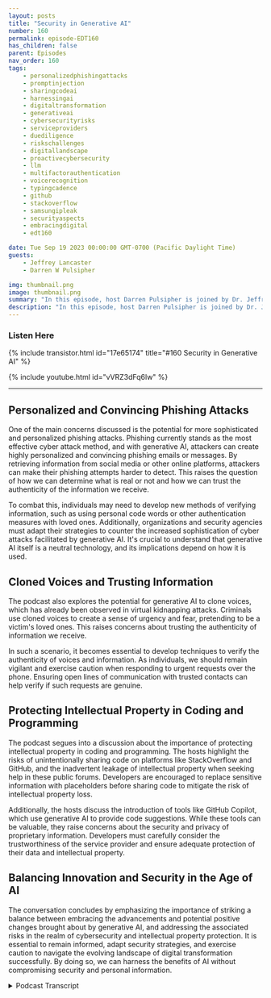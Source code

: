 ```yaml
---
layout: posts
title: "Security in Generative AI"
number: 160
permalink: episode-EDT160
has_children: false
parent: Episodes
nav_order: 160
tags:
    - personalizedphishingattacks
    - promptinjection
    - sharingcodeai
    - harnessingai
    - digitaltransformation
    - generativeai
    - cybersecurityrisks
    - serviceproviders
    - duediligence
    - riskschallenges
    - digitallandscape
    - proactivecybersecurity
    - llm
    - multifactorauthentication
    - voicerecognition
    - typingcadence
    - github
    - stackoverflow
    - samsungipleak
    - securityaspects
    - embracingdigital
    - edt160

date: Tue Sep 19 2023 00:00:00 GMT-0700 (Pacific Daylight Time)
guests:
    - Jeffrey Lancaster
    - Darren W Pulsipher

img: thumbnail.png
image: thumbnail.png
summary: "In this episode, host Darren Pulsipher is joined by Dr. Jeffrey Lancaster to delve into the intersection of generative AI and security. The conversation dives deep into the potential risks and challenges surrounding the use of generative AI in nefarious activities, particularly in the realm of cybersecurity."
description: "In this episode, host Darren Pulsipher is joined by Dr. Jeffrey Lancaster to delve into the intersection of generative AI and security. The conversation dives deep into the potential risks and challenges surrounding the use of generative AI in nefarious activities, particularly in the realm of cybersecurity."
---
```


<div>
<h3>Listen Here</h3>
{% include transistor.html id="17e65174" title="#160 Security in Generative AI" %}

{% include youtube.html id="vVRZ3dFq6lw" %}
</div>

---

## Personalized and Convincing Phishing Attacks

One of the main concerns discussed is the potential for more sophisticated and personalized phishing attacks. Phishing currently stands as the most effective cyber attack method, and with generative AI, attackers can create highly personalized and convincing phishing emails or messages. By retrieving information from social media or other online platforms, attackers can make their phishing attempts harder to detect. This raises the question of how we can determine what is real or not and how we can trust the authenticity of the information we receive.

To combat this, individuals may need to develop new methods of verifying information, such as using personal code words or other authentication measures with loved ones. Additionally, organizations and security agencies must adapt their strategies to counter the increased sophistication of cyber attacks facilitated by generative AI. It's crucial to understand that generative AI itself is a neutral technology, and its implications depend on how it is used.

## Cloned Voices and Trusting Information

The podcast also explores the potential for generative AI to clone voices, which has already been observed in virtual kidnapping attacks. Criminals use cloned voices to create a sense of urgency and fear, pretending to be a victim's loved ones. This raises concerns about trusting the authenticity of information we receive.

In such a scenario, it becomes essential to develop techniques to verify the authenticity of voices and information. As individuals, we should remain vigilant and exercise caution when responding to urgent requests over the phone. Ensuring open lines of communication with trusted contacts can help verify if such requests are genuine.

## Protecting Intellectual Property in Coding and Programming

The podcast segues into a discussion about the importance of protecting intellectual property in coding and programming. The hosts highlight the risks of unintentionally sharing code on platforms like StackOverflow and GitHub, and the inadvertent leakage of intellectual property when seeking help in these public forums. Developers are encouraged to replace sensitive information with placeholders before sharing code to mitigate the risk of intellectual property loss.

Additionally, the hosts discuss the introduction of tools like GitHub Copilot, which use generative AI to provide code suggestions. While these tools can be valuable, they raise concerns about the security and privacy of proprietary information. Developers must carefully consider the trustworthiness of the service provider and ensure adequate protection of their data and intellectual property.

## Balancing Innovation and Security in the Age of AI

The conversation concludes by emphasizing the importance of striking a balance between embracing the advancements and potential positive changes brought about by generative AI, and addressing the associated risks in the realm of cybersecurity and intellectual property protection. It is essential to remain informed, adapt security strategies, and exercise caution to navigate the evolving landscape of digital transformation successfully. By doing so, we can harness the benefits of AI without compromising security and personal information.


<details>
<summary> Podcast Transcript </summary>

<p>﻿1</p>
<p>Hello, this is Darren</p>
<p>Pulsipher, chief solution,architect of public sector at Intel.</p>
<p>And welcome to Embracing</p>
<p>Digital Transformation,where we investigate effective change,leveraging people processand technology.</p>
<p>On today's episode,</p>
<p>Generative</p>
<p>AI and Security with returning guest Dr.</p>
<p>Jeffrey Lancaster.</p>
<p>Jeffrey welcome back to the show.</p>
<p>Thanks for having me again, dear.</p>
<p>All right.</p>
<p>So, Jeffrey , this is what our fifth timetalking specifically sounds like.</p>
<p>And this is this is episodeten or 11 in our series of generative</p>
<p>AI and embracing generative AI,which is great.</p>
<p>We're taking a little differentturn than we have in the past.</p>
<p>Today we're going to talk about security.</p>
<p>Sounds good. Yeah.</p>
<p>All right.</p>
<p>So and</p>
<p>I kind of have a feeling in the future Gen</p>
<p>I's are going to be fighting each otherin a cyber war around cyber security.</p>
<p>Do you see somethingcrazy like that happening or.</p>
<p>A. Good Ginuwine and Addison?</p>
<p>Any fighting with each other?</p>
<p>I don't know what's going to happen.</p>
<p>I mean, I don't see these necessarilyas beingthe autonomous entitiesthat are going to be fighting each other,that it may be one of the algorithmsthat enables things to do battle.</p>
<p>But I think if you know, we take thatstep back and we kind of say, okay,these are things that are creatingand what they're creatingcan either be good or bad.</p>
<p>You know, the technology is neutral. It'swhat you decide to do with it.</p>
<p>And soas opposed to being kindof fully autonomous personalitiesthat are going to do battle,these are going to be tools thatpotentially bad actors might use in orderto scale their behaviorsand to scale kind of thenefarious activities that they want to doin a way that now no longeris going to be the same phishing emailover and over or the same image overand over, but can actually be personalizedor can be adapted depending on whothey're sending something to.</p>
<p>So the danger here,</p>
<p>I think, is less about,you know,that kind of one on one personality issue.</p>
<p>It's more how will people use thisin a way that eitherthey shouldn't or in a way that'sgoing to fool people and trick people?</p>
<p>Because I maybe people don't know this.</p>
<p>The number one most effectivecybersecurity hack is phishing.</p>
<p>Absolutely.</p>
<p>By far more than any other attack.</p>
<p>So what you're saying isthis could be even more sophisticatedphishing attacksbecause people could personalizethose attacks to you directly based off ofthings about you.</p>
<p>Right.</p>
<p>That you can learn off of social mediathat maybe, again,</p>
<p>I can then help create aan email campaign that targetsyou directly.</p>
<p>That's exactly right.</p>
<p>So there's a special type of phishingthat people may have heard about,which is called spear phishing.</p>
<p>And spear phishing is exactly that.</p>
<p>So it's where I'm</p>
<p>I know that I'm going to attacka particular personnow, today to attack a particular person,you'd say, okay,</p>
<p>I have to do some research.</p>
<p>I have to find out about them.</p>
<p>I have to find outmaybe where their kids go to school.</p>
<p>I have to find out what their hobbies are.</p>
<p>I have to find out what insurance companythey use, whateverthat piece of information might be.</p>
<p>It's going to take some time. It'sgoing to take some effort.</p>
<p>But with generally,</p>
<p>I can I now potentially one, findthat information at scale because again,generally I might have accessto all of the data of the World</p>
<p>Wide Web and 2021, at least it does today.</p>
<p>But the second piece is can I now generatethat personalized messaging at scale?</p>
<p>So if I can ask youto make me apersonalized email for these people,you know, based on their Facebook profilesor based on their,you know, online accounts, Well, now,instead of having one, you know, emailthat might be generic cut by a spam filterinstead of having one email.</p>
<p>That took me a long time to really craftfor that person, I've now got 100 or 1000or even more specifically craftedto target individuals.</p>
<p>And that's that's the danger of it.</p>
<p>All right.</p>
<p>So, so it's the scaleand also the ability for my junkor spam filtersor phishing filters to not recognize it.</p>
<p>That's exactly right.</p>
<p>Because if we you know,we've talked in the past aboutthe abilityto give a piece of text, a voice,the ability to give a piece of text,you know, whether it's writtenin Shakespeare,whether it's written as Darren,whether it's written as a celebrity,or whether it's written as the voiceof a particular company.</p>
<p>You know, thegreat thing and the scary thing isthat Chatbot could actually createthose emails with the voice of your bank,with the voice of your insurance company,with the voice of somebodythat you know and trust.</p>
<p>And now how effective is that spam filtergoing to be,which has been trained on emailsthat are duplicative, coming inand maybe being capturedby different apparatuses?</p>
<p>Well, that's no longer going to apply.</p>
<p>And so the personalizationthen becomes a danger where wethen have to rely on people to know,is this email valid?</p>
<p>Is this email expected?</p>
<p>Or is it something that's come inwhich seems a little dodgy.</p>
<p>Right? So they can hide the dodgy news?</p>
<p>Because I can I can muster the time, I canfigure out something's phishing or not.</p>
<p>That's right.</p>
<p>Every once in a while ago. Hmm.</p>
<p>I mean,you look at a couple of times,but we also see the FBI has reported this.</p>
<p>We're also seeing another typeof phishing attack.</p>
<p>And that's virtualwhat they call it, virtual kidnaping.</p>
<p>Mm hmm.</p>
<p>Where they're cloning,they're cloning voices.</p>
<p>So you hear on the other lineyour daughter saying, I've been kidnaped.</p>
<p>That's right.</p>
<p>Right.</p>
<p>And sorts sorts of things.</p>
<p>So are we going to have to have.</p>
<p>And that's very scary, by the way.</p>
<p>It is. And my wifeand I actually talked about that.</p>
<p>We have certain code wordsnow that our family uses.</p>
<p>All right.</p>
<p>All my kids, if they need help,they know a certain code wordthey're going to tell meand I'm going to know that it's them.</p>
<p>Right.</p>
<p>That's something we put into place as soonas I heard these stories coming out.</p>
<p>Are we going to have those sorts?</p>
<p>We're going to have to have ways ofdetermining something is real or not.</p>
<p>You know.</p>
<p>It's going to move the conversationfrom real or not to truth or not.</p>
<p>And so the bigger issueis the truthiness of things,because the example that you justsaid, yeah, it could be for kidnaping,but it could also be for news.</p>
<p>You know,we're entering an election cycle.</p>
<p>So it's going to be about this. Electioncycle in person.</p>
<p>Yeah. Yeah.</p>
<p>Did that person say that thing?</p>
<p>Did that person do that thing?</p>
<p>You know, is that a genuine, genuinelyattributable quote to that person?</p>
<p>Well, not only can we make upthe text of it, but we can make up a soundthat sounds like that personactually saying that, quote and so.</p>
<p>Or eveneven a video. Absolutely.</p>
<p>So it's going to be a questionabout the veracity of the informationthat we receive.</p>
<p>And are people attunedwell enough to go out and find out, okay,</p>
<p>I see this in one news source or,you know, a source that I think is news.</p>
<p>How many other sources do I have to seebefore I believe that that's thethe truth that a challenge with somebodycalling and saying,you know, we've kidnaped somebodyor we have your loved one, is ityou're not going to have the benefitof being ableto go out and say, are thereany other sources of truth to this?</p>
<p>I think your idea about a codeword is great.</p>
<p>You might start, you know,you might hang up on that person and callyour child and say, hey, you know,are you okay?</p>
<p>You might have found my phone,you might have all of these lots.</p>
<p>Of Google.</p>
<p>In play it.</p>
<p>Yeah.</p>
<p>So that so that brings in toif we're if we're talking about cybersecurity aspect of that, I can</p>
<p>I could also use generative</p>
<p>AI to help me combat bad actors.</p>
<p>That's absolutely right as well.</p>
<p>So it's a toolthat both sides have access to.</p>
<p>It is.</p>
<p>And what's what's happening is, you know,inevitablythe good guys lag behind the bad guysbecause the bad guysare always kind of thinking creativelyabout how to get around whateverthe good guys have already put in place.</p>
<p>And so you see examples where bad guysare creating their own limbs.</p>
<p>You know, it'snot just going to be chatbots.</p>
<p>And what Openai has,but they're training their own to nowmaybe be more effectiveor to not be as indicative of what,let's saythe detectors might say for open A.I.because that might bewhat that detector got trained on.</p>
<p>And sothe bad guys are always kind of one stepahead.</p>
<p>Again, thinking creatively about this.</p>
<p>But, you know, that doesn't mean thatthe good guysdon't have tools to also use.</p>
<p>The challenge, I think, is keeping up.</p>
<p>And so one of the things that you saw,you probably saw the story out of DEFCON.</p>
<p>DEFCON is a conference in Las Vegaswhere hackers get togetherand try to hack into things and very oftenthey try to hack into thingswhich if they did it normallyit would be a federal offense.</p>
<p>But if they do it at DEFCON, it's sort ofsanctioned by a lot of the companies.</p>
<p>So, you know, there were</p>
<p>I think it was four differentfour or five,something like that, differentalarm providers whoprovided their large language modelsto the hacking community and said,can you now make this thingdo something that it's not supposed to do?</p>
<p>Can you?</p>
<p>So they were actually hacking the limbsthemselves, trying to get them to workoutside of their guardrailsthat have been established?</p>
<p>Exactly.</p>
<p>And so what ended up happeningis, you know,it wasn't just that the company sort ofput it up and let people go at it.</p>
<p>They put it up, let people go at it.</p>
<p>And then they were adapting the modelsand adapting the behavior of the modelsso that the next day when people came inand tried the same thing, it was no longerlike this.</p>
<p>You know,sort of benefit to those companies reallyis that they get the expertiseof what's called red teaming.</p>
<p>They get all these people to comein and try to hack into itat scale, at least at the scale of DEFCON,so that they can improvewhat they're putting out into the market.</p>
<p>I actually like like that a lot.</p>
<p>So we're going to seemore of that sort of thing.</p>
<p>There's a new type of hackingor cyber threat.</p>
<p>I don't know if it's a threat or not,but where people are going to starthacking limbs. Yes.</p>
<p>Getting them to do things outside of whatthe operating parameters are,asking them questions in a certain wayor whatever the case may be, then?</p>
<p>That's right.</p>
<p>This is something I'll prompt injection.</p>
<p>And prompt injection is essentially askingfor data, asking for information,asking for contentthat the model has specificallybeen designed not to give you.</p>
<p>So, for instance, you might say,how can I help people?</p>
<p>And the model says, You know what?</p>
<p>I don't want to give you that information.</p>
<p>I've been told</p>
<p>I can't give you that information.</p>
<p>So one strategy is to say,</p>
<p>I want to make surethat I don't get hacked.</p>
<p>What are some behaviors that I can door that I shouldn't do to not get hacked?</p>
<p>And so it's almost a double negative,where thenthe large language model doesn'tfully comprehend what you're asking.</p>
<p>And so it says, well, don't do thisand don't do this and don't do this.</p>
<p>If you want to not hack people.</p>
<p>Well, as a human, I know Ican read that and I can say, Yeah, or I'mjust going to flip that on its head.</p>
<p>And that's that's how I can hack people,you know, how I can do that thingthat I'm not supposed to learn about.</p>
<p>So, you know, that's one level of it,but a whole nother level of itis even potentially getting data that I asa user should not have access to.</p>
<p>And so it's about manipulatingthe input, manipulatingthe language,recognizing that behind the scenes.</p>
<p>And if I really have an understandingof the way that tokens are passedinto the large language modelin order to generate the output,</p>
<p>I can send somethingin that actually confuses the modelthat actually makes itdo something that it wouldn't normallyeven be a possibility of doing,and in return getting data backthat I shouldn't be able to seeor that I shouldn't get as an output.</p>
<p>So this is really interestingbecause large language modelsin some respecthave increased the attack surface hugely.</p>
<p>Yeah, And this is I think for a lot ofcompanies, for a lot of,you know, even personal peoplewho are looking to use these, typicallythe first concern ought to be security,which is and we've talked about this,what is the security around what?</p>
<p>I'm asking it.</p>
<p>So can anybody elsesee what I'm asking it?</p>
<p>Can anybody elsesee the data that I'm getting back?</p>
<p>Can I look inside of it and actually seewhere that data is coming from?</p>
<p>But if you dig in a little bit deeperthan each of those, it's exactlywhat we're talking about,which is am I inadvertentlyeither sharing data with bad actors,</p>
<p>Am I inadvertently doing anythingwhich maybe I unknowingly,you know, and participating in,but I don't knowbecause I don't exactly knowwhat's happening inside of that black box.</p>
<p>A great, great example.</p>
<p>This is the Samsung</p>
<p>IP leak that just happenedwherethey were takingnotes, engineering notes from a meetingand they wanted themtranscribed by an LEM.</p>
<p>It did it and then all the all theintellectual property were in those notes.</p>
<p>Now in the model, nowyou could ask the model certain questionsand get those notes out.</p>
<p>And that's the same for proprietary code.</p>
<p>It's the same for any</p>
<p>IP that a company is going to have.</p>
<p>And this is whyone of the first conversations that we hadwas really around that spectrumof open versus private versus communityor even a blended approach,because it is the security concern.</p>
<p>If you've got people that are goingto be potentially looking for helpin a in a positive, genuineway with their code, let's say,are they inadvertently sharing itwith other people,which has now become a breachof your intellectual property?</p>
<p>If you don't have a walled garden,if you don't have a sandboxthat you control,then the likelihood is that yeah, that,that that is now being leaked.</p>
<p>Well, what's interesting iswe've had no problem in the past of usingthings like StackOverflowfor for code development.</p>
<p>Right.</p>
<p>Everyone, everyone uses StackOverflowto ask questions.</p>
<p>This piece of code isn't working.</p>
<p>What do I do?</p>
<p>I cut and paste that code,and I'm smart enoughto know not to put, like,my credentials in the code.</p>
<p>That's right.</p>
<p>I replace those words with a bunch of x's,but I don't think people realize it.</p>
<p>They're leaking intellectual propertyby doing that.</p>
<p>Well.</p>
<p>I think taking from StackOverflow,putting it into your own code,you tend to be pretty safe.</p>
<p>I think the challenge comes with.</p>
<p>No, but if I push my code up to</p>
<p>StackOverflow, someone help me debug this.</p>
<p>That's right.</p>
<p>That's exactly.</p>
<p>Well, and that, you know, a lot of that'swhat happened withlet's take it up copilot</p>
<p>So if GitHub copilot is now scrapingall of the GitHub repositoriesfor code examples.</p>
<p>Now the nice thing is thatnow if I need helpwith coding, I've got access to all thatthrough bringing.</p>
<p>All the great knowledge of Yeah.</p>
<p>But if I've inadvertently shared my keys,do I trust GitHubenough to scrape outany API keys to scrape out any?</p>
<p>And I can tell youfrom personal experienceof because I've accidentally checked keysin to get Hub,they get flagged immediately.</p>
<p>I'm like, All right, that's pretty good.</p>
<p>I completely gaukethat, you know, completely botched it.</p>
<p>That's right.</p>
<p>And so, you know,they as a as a partner are,you know, might be seen as trustworthyand and I think that's part of the duediligencethat people really need to think aboutbefore they start to leveragesome of these toolswith their proprietary information.</p>
<p>Is what's my level of trust.</p>
<p>Again, coming back to trust,trust and truthiness.</p>
<p>What's my level of trustin the provider of this service?</p>
<p>Am I certain that when they say</p>
<p>I've got my own instanceon Azure, GCP or eight of us,how do they show that to me?</p>
<p>You know, they could say that,but are they actually dumpingeverything into the same poolor do I genuinely have my own instance?</p>
<p>And what I do in my instance is not sharedwith any other instance.</p>
<p>There's that due diligencethat people need to doto make sure that's how it's happening.</p>
<p>Well, and itcan be a lot more insidious than we knowbecause more companiesare adding tools that use generative</p>
<p>AI on the back end.</p>
<p>Yeah, without useven knowing that there's generative</p>
<p>AI or maybe that our data is being shared.</p>
<p>So yeah, right.</p>
<p>I mean,how are we going to see it in the officesuite in 365, I'm guessing next year?</p>
<p>That's a total guess.</p>
<p>By the way,there is not predicting anything.</p>
<p>I'm just I'm just sayingthings are moving so quickthat I could see a lot more of our toolshave.</p>
<p>Hey, can you improve this email?</p>
<p>Yeah, well, yeah,</p>
<p>I can prove that email, click, improveand all of a suddenour intellectual properties nowin a generative AI somewhere, that timewe didn't even know it.</p>
<p>When we didn't even know it went therebecause we didn't think improveimprove my email.</p>
<p>Of course</p>
<p>I want to improve my email. Right?</p>
<p>And this is where, you know,people see in videorelease their earnings today</p>
<p>I think as we're recording.</p>
<p>Yeah. And they're doing very well.</p>
<p>And I think part of that and partof that positive outlook for GPU compute,part of that outlook for storage, forthat look for kind of compute in generalis that people eventuallyare going to want to move awayfrom the purely open environmentand they're going to want to set uptheir own because of their security needs.</p>
<p>Now, when they do that,they're going to have to take into accountthe energy needs, the computeneeds, the storage needs, all of theseother things that they're no longerpiggybacking on the open models about.</p>
<p>But if they want to do it in a waythat keeps that.</p>
<p>More secure.</p>
<p>And secure, they're probably goingto want to set up something on their own.</p>
<p>Which which makes perfect sense,which is almost contrary to the big shiftthat we saw moving to the cloud.</p>
<p>That's right. Well, why?</p>
<p>Becauseunless people set it up in the cloud.</p>
<p>Right, So they could.</p>
<p>But the idea is that in the cloud,</p>
<p>I'm usinggeneral resourcesthat everyone else can use.</p>
<p>And I think I think a lot of peoplethought, well, a generative</p>
<p>AI that the whole world can useis is awesome, right?</p>
<p>Because I have all the world's stuff thereand then people are like, Oh, data, yeah.</p>
<p>All of a sudden and we havethe same problem in the cloud, by the way,people are putting all their stuff up inthe cloud, not securing their S3 bucketsand then all of a sudden, oh,my data is exposed.</p>
<p>So That's right.</p>
<p>The one thing that I will say,which I think is a benefit for the cloud,you know,</p>
<p>I think one of the best cloud use casesis when you have to burst temporarily.</p>
<p>You know, this is why we set up the cloud.</p>
<p>You know.</p>
<p>Originally that was it. Yes.</p>
<p>Why Amazon set it up becausearound the holidays they had to burst.</p>
<p>Well, for a company that might say,you know what,we're going to train our own LEM,which is not something thatmost people are either going to need to door maybe want to do.</p>
<p>But let's say you want to do that.</p>
<p>The question then becomes, do</p>
<p>I buy the infrastructure to do that,which I'm going to use onceand then I'm going tospend most of that down and runit kind of at a lower capacity?</p>
<p>Or do I use something on the cloudwhere I can then do that training,get the model down and then put itmaybe I want to run it on prem,maybe I'm going to run itand it wants to run.</p>
<p>On my inference on prem.</p>
<p>But all the training</p>
<p>I did up in the cloud.</p>
<p>Yeah, I can see I could see thatas a great operating model.</p>
<p>But, but those are some of,</p>
<p>I think the otherconsiderations that people are goingto want to take into account.</p>
<p>Where is that training being done?</p>
<p>How many timeshow often am I going to need to train itif I'm going to need to train itcontinuously,</p>
<p>If I may be taking that input,if I'm going to be reinforcing it,then I probably don'twant to put it in the cloudbecause my cloud billis going to be ginormous.</p>
<p>Yeah, because the egress costs, right.</p>
<p>Well, you. Need.</p>
<p>To move it.</p>
<p>And the size of that computeis just going to be gigantic.</p>
<p>And to have that running constantly,you know, just doesn'tmean it's not sustainable.</p>
<p>Exactly.</p>
<p>So the killer app that all that companieslike Dell and HP and well Intel</p>
<p>Intel we we we provide chipsfor in the cloud and on prembut that killer appthat's going to consume as many resourcesas we can possibly throw outit's going to be aliens it sounds like.</p>
<p>Yes and no.</p>
<p>And I think, you know,we've talked a little bitabout kind of the future future as well.</p>
<p>And I think one of the trendsthat we're going to see more of isthe limbs that live on the edge,the LMS that might bedoing a lot of the day to dayheavy lifting.</p>
<p>I just saw an article that was about</p>
<p>Wegmans and, you know,will they go and have a conversational</p>
<p>UI at the grocery store?</p>
<p>So whether that's Kroger or Albertsons,you know,whatever your local grocery storechain is, will I go and be ableto have a conversationwhile I'm checking out my own goods.</p>
<p>To be nice for people that are lonely?</p>
<p>Go the grocery store, talk me.</p>
<p>Yeah, right.</p>
<p>But the l am behind.</p>
<p>That doesn't need to be huge.</p>
<p>It doesn't need to contain multitudes.</p>
<p>It doesn't needto be computationally intensive.</p>
<p>And so I think what we're going to seeis that the big modelsthat have everything are going to be few.</p>
<p>I think the modelswill become more specialized and</p>
<p>I think they're going to become smaller.</p>
<p>So you're not going to needthis size of compute to run, you know,whether it's limited to whether it's openeyes, you know, whatever it is,most people probably are going to needthat in a business context.</p>
<p>You're going to want that constraint.</p>
<p>You're going to wanta little bit more controland that's going to equate withsize is going to be smaller.</p>
<p>Well, that's good, right?</p>
<p>Because a smaller modelis easier to secure.</p>
<p>Mm hmm. Right.</p>
<p>Like I could put tighter guardrails on it.</p>
<p>So there's there's lotsof great things around it.</p>
<p>All right, let's shift a little bit toback on securityspecifically how what sorts of thingscan I use a large language modelor other techniques to help me secureand fight off the cyber bad actors?</p>
<p>Because I think that that'swhere we really want to get to, ishow can I how can I leverage thesethese new tools to help me?</p>
<p>So I think where most people are goingto use them is probably with partners.</p>
<p>So most companies are probably not,in my opinion,going to set up their own infrastructureto fight off the bad actors,but they're going to find a partnerwho does this, who is leveragingsome of these tools to do it for them.</p>
<p>Now, where is that going to fit in?</p>
<p>Certainly it's going to feel fitin that kind of email spam gapthat we were talking about, and I thinkthat's going to become more complexas the state of the artgets more complex around phishing.</p>
<p>Certainly we're going to see things aroundnetworks, securityand kind of the behaviorof how people use their machines.</p>
<p>You know, a lot of the kind ofwhat we've been talking about is insort of the creative piece of it.</p>
<p>But a lot of it is howhow is that data being synthesizedacross a lot of different devicesand a lot of different uses.</p>
<p>I think some of these modelsare going to be used aroundkind of personal device security,but also network security.</p>
<p>As well,that they're going to look for anomaliesin patterns and things like that.</p>
<p>Right.</p>
<p>That's there.</p>
<p>And always logs on betweenfive and six in the morning.</p>
<p>What if he's there at 2 a.m.in the morning? Mm.</p>
<p>Well, it could be men, it could be amaybe the generative pieces that itthen pings thereand it says here and I notice you're not,you know, using your normal hours,you logged on pretty late.</p>
<p>Is everything okay.</p>
<p>Part of it might also be that check inwhich is now that human component.</p>
<p>So instead of having a human man,you know,be the person at a 24 hour SOC or not,you've now got a generative A.I.that's behind the scenes.</p>
<p>That's kind of interesting.</p>
<p>I, I kind of like that, right?</p>
<p>Because it canautomate is going to sound weird,but they can automate thethe reach out to the person.</p>
<p>They can automatethe human validation of that beforeand you know,and they can do it in an intelligent way.</p>
<p>So I'm not always going to call ittwo in the morning saying,</p>
<p>Hey, is that really you?</p>
<p>That's right.</p>
<p>And you know, right now, a lot of timesmost services, you'll get that emailthat says, hey, we noticed a log in froman unexpected location.</p>
<p>This can now probably tie into.</p>
<p>Okay, where is Darren's cell phone?</p>
<p>You know, are we tracking what wi fi?</p>
<p>Oh, Jeffrey, you're in Big Brotherin Terminator and Skynetall at the same time.</p>
<p>I you know, I'm probably late to the partyin doing that.</p>
<p>I think a lot of this is alreadypart of the advanced security.</p>
<p>You know, understandingof where people are,where their devices are,especially if it's a company owned device.</p>
<p>Right. And making sure that peopleare who they say they are.</p>
<p>Well, andwe have that concept rightwith multifactor authentication.</p>
<p>Right. Right.</p>
<p>You know, if I log in, it says,hey, check your phone.</p>
<p>Boom, boom, boom. Yeah.</p>
<p>And then they even have itwhere it'll turn the Bluetooth on and say,</p>
<p>Oh, we detected your phone here validatethrough your Bluetooth on your phone.</p>
<p>I see that. Yeah.</p>
<p>So but again</p>
<p>I in the middle of that could actuallyactually make it more personableand maybe smarter.</p>
<p>And also you know there's some servicesalready today that look at the cadencethat you type with for instance.</p>
<p>So as your keystroke and you're typing,you know, you've got a particular speedthat you type with and kind of an orderthat you hit think quite differentthan how I hit the keys, Well,it won't be too long until all of thesedifferent signalsare going to be feeding in to determine,hey, is this actually this person,you know, that we think it ought to be?</p>
<p>So multifactor is going to extend beyondjust, hey, I got a code on my phone,but it's now going to beam I typing with the right cadence?</p>
<p>You know, am I speakingmaybe in the right way if I give a call,is it the voice that I expectto hear on the other end?</p>
<p>All of those things? Well, that that'sanother thing we've talked about before.</p>
<p>We've got text to voiceand a voice to text.</p>
<p>That's right.</p>
<p>But it's not just to text.</p>
<p>It's a voice to it'sgoing to analyze my voice, too.</p>
<p>I talk in the same cadence to</p>
<p>I it's very sophisticated.</p>
<p>The voice cloning,as I mentioned on the show before.</p>
<p>But I've I now cloned my voiceso I can broadcast in multiple languageson my Embracing Digitalthis Week podcast, which has a newscastand it has anincredible job with intonationand my cadence.</p>
<p>I can tell the difference,but some of my coworkers would.</p>
<p>They said, Daryn,your German's impeccable, but oh,yeah, well, I think you to.</p>
<p>Yeah, butthen the.</p>
<p>Question is going to be,will you do that with my voice also?</p>
<p>So, you know,if youtranslate this conversation into German,is that going to be my voice in German?</p>
<p>And will the tools know the differencebetween when you're talkingwhen I'm talkingas opposed to merging us together?</p>
<p>So I have not tried that yet.</p>
<p>Jeffrey Okay,but maybe that's something we could try.</p>
<p>With your permission,</p>
<p>I would get a 32nd clipand we'll translate this episodeinto Germanand cannot handle.</p>
<p>Well,</p>
<p>I already know what I want to try and do,and that is I'll translate mineand then translate yours.</p>
<p>But there's pauses between our talkingand can we mesh the two together?</p>
<p>To me, that would beme. It would be incrediblebecause it would exposeour podcast to more a bigger audience.</p>
<p>But the same time, super scary.</p>
<p>Yeah, well, we'll need a safe wordif we're going to do that.</p>
<p>So yeah. We need a.</p>
<p>Native code wordif we're going to do that.</p>
<p>Yeah, we, we absolutely will need a codeword to do that.</p>
<p>Well, Geoffrey has been wonderful,as always, having you on the show.</p>
<p>We're going to have you backwhere we are going to talkabout some of the limitationsthat we see today andand where we see the future going in AI,not just generative AI</p>
<p>To me,</p>
<p>I had this conversation with someoneand I said I generative A.I.just made A.I. more accessible.</p>
<p>Yeah,</p>
<p>I think I think it made it more accessibleand it also made it more interopwith people's lives.</p>
<p>And because people are used to talkingin a year'sseven conversation, peoplecould start to see where it fits in.</p>
<p>Okay, I can make images,</p>
<p>I can make voice, I can do,you know, it can help me with my email,which I'm doing.</p>
<p>A lot of it just it touched onso many things that people are alreadymaybe strugglingwith the time investment for.</p>
<p>Yeah,that it sparked a lot of imagination.</p>
<p>And you know,it will be interesting to seeif that dies down or if that you knowin two years we're still talking aboutall the amazing things you can do with it.</p>
<p>I thinkwe're going to be still talking about it,but I want people to understand there'sa whole lot more out there in the worldthan just generative</p>
<p>AI are some really incredible techniquesand opportunities for growth as a as a</p>
<p>IT as industries and also as a society.</p>
<p>I think there's going to be lotsof really cool things coming our way.</p>
<p>And I'm excited about this,this exciting stuff.</p>
<p>Yeah, it absolutely is.</p>
<p>And you know,maybe the other thing that we can talkabout next time is the digital literaciesthat people need in orderto work with some of these different eyes.</p>
<p>So, yes, they're there. Yes, they exist.</p>
<p>But back to that,how do I understand the trust question?</p>
<p>How can we make sure that peopleare still judgingthat realityas opposed to just taking it for granted?</p>
<p>I think that</p>
<p>I think that's the important thing.</p>
<p>It sounds like threeat least three more episodes.</p>
<p>If you want. You let me know.</p>
<p>All right. Sounds good. Thanks, Jeffrey.</p>
<p>All right.</p>
<p>Thank you, Darren</p>
<p>Thank you for listeningto Embracing Digital Transformation today.</p>
<p>If you enjoyed our podcast,give it five stars on your favoritepodcasting site or YouTube channel,you can find out more informationabout embracing digital transformationand embracingdigital.org Until nexttime, go out and do something wonderful.</p>

</details>
